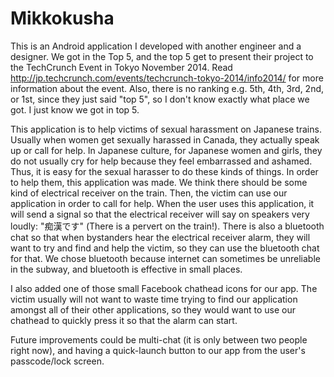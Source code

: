 Mikkokusha
==========
This is an Android application I developed with another engineer and a designer. We got in the Top 5, and the top 5 get to present their project to the TechCrunch Event in Tokyo November 2014. Read http://jp.techcrunch.com/events/techcrunch-tokyo-2014/info2014/ for more information about the event. Also, there is no ranking e.g. 5th, 4th, 3rd, 2nd, or 1st, since they just said "top 5", so I don't know exactly what place we got. I just know we got in top 5.

This application is to help victims of sexual harassment on Japanese trains. Usually when women get sexually harassed in Canada, they actually speak up or call for help. In Japanese culture, for Japanese women and girls, they do not usually cry for help because they feel embarrassed and ashamed. Thus, it is easy for the sexual harasser to do these kinds of things. In order to help them, this application was made. We think there should be some kind of electrical receiver on the train. Then, the victim can use our application in order to call for help. When the user uses this application, it will send a signal so that the electrical receiver will say on speakers very loudly: "痴漢です" (There is a pervert on the train!). There is also a bluetooth chat so that when bystanders hear the electrical receiver alarm, they will want to try and find and help the victim, so they can use the bluetooth chat for that. We chose bluetooth because internet can sometimes be unreliable in the subway, and bluetooth is effective in small places.

I also added one of those small Facebook chathead icons for our app. The victim usually will not want to waste time trying to find our application amongst all of their other applications, so they would want to use our chathead to quickly press it so that the alarm can start.

Future improvements could be multi-chat (it is only between two people right now), and having a quick-launch button to our app from the user's passcode/lock screen.
